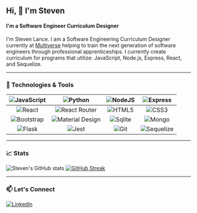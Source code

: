 ## Hi, 👋 I'm Steven
#### I'm a Software Engineer Curriculum Designer

I'm Steven Lance. I am a Software Engineering Curriculum Designer currently at [Multiverse](https://www.multiverse.io/en-US) helping to train the next generation of software engineers through professional apprenticeships. I currently create curriculum for programs that utilize: JavaScript, Node.js, Express, React, and Sequelize.

---
### 🔧 Technologies & Tools

| ![JavaScript](https://img.shields.io/badge/JavaScript-323330?style=for-the-badge&logo=javascript&logoColor=F7DF1E) | ![Python](https://img.shields.io/badge/Python-FFD43B?style=for-the-badge&logo=python&logoColor=blue) | ![NodeJS](https://img.shields.io/badge/Node.js-339933?style=for-the-badge&logo=nodedotjs&logoColor=white) | ![Express](https://img.shields.io/badge/Express.js-000000?style=for-the-badge&logo=express&logoColor=white) | 
| :-------------: |:-------------:| :-------------:| :-------------: |
| ![React](https://img.shields.io/badge/React-20232A?style=for-the-badge&logo=react&logoColor=61DAFB) | ![React Router](https://img.shields.io/badge/React_Router-CA4245?style=for-the-badge&logo=react-router&logoColor=white) | ![HTML5](https://img.shields.io/badge/HTML5-E34F26?style=for-the-badge&logo=html5&logoColor=white) | ![CSS3](https://img.shields.io/badge/CSS3-1572B6?style=for-the-badge&logo=css3&logoColor=white) |
| ![Bootstrap](https://img.shields.io/badge/Bootstrap-563D7C?style=for-the-badge&logo=bootstrap&logoColor=white) |![Material Design](https://img.shields.io/badge/material%20design-757575?style=for-the-badge&logo=material%20design&logoColor=white) | ![Sqlite](https://img.shields.io/badge/SQLite-07405E?style=for-the-badge&logo=sqlite&logoColor=white) | ![Mongo](https://img.shields.io/badge/MongoDB-4EA94B?style=for-the-badge&logo=mongodb&logoColor=white) | ![Firebase](https://img.shields.io/badge/firebase-ffca28?style=for-the-badge&logo=firebase&logoColor=black) |
| ![Flask](https://img.shields.io/badge/Flask-000000?style=for-the-badge&logo=flask&logoColor=white) | ![Jest](https://img.shields.io/badge/Jest-C21325?style=for-the-badge&logo=jest&logoColor=white)|![Git](https://img.shields.io/badge/git-%23F05033.svg?style=for-the-badge&logo=git&logoColor=white)| ![Sequelize](https://img.shields.io/badge/Sequelize-52B0E7?style=for-the-badge&logo=Sequelize&logoColor=white)

---

### 📈 Stats

![Steven's GitHub stats](https://github-readme-stats.vercel.app/api?username=stevenjlance&show_icons=true&theme=tokyonight)
[![GitHub Streak](https://github-readme-streak-stats.herokuapp.com/?user=stevenjlance&theme=tokyonight)](https://git.io/streak-stats)

---
### 📫 Let's Connect
<a href="https://www.linkedin.com/in/steven-lance-64a68b51/">![LinkedIn](https://img.shields.io/badge/linkedin-%230077B5.svg?style=for-the-badge&logo=linkedin&logoColor=white)</a>
<!--
**braddefauw/braddefauw** is a ✨ _special_ ✨ repository because its `README.md` (this file) appears on your GitHub profile.
